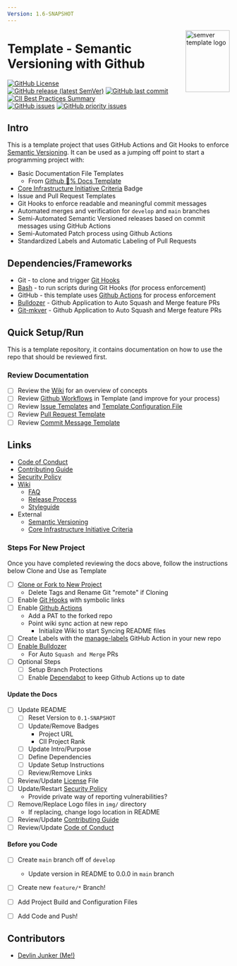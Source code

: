 ```yaml
---
Version: 1.6-SNAPSHOT
---
```


<img align="right" width="100" height="140" src="https://github.com/devlinjunker/template.github.semver/raw/develop/img/logo-small.png" alt="semver template logo">

# Template - Semantic Versioning with Github
<!-- Find More Badges Here: https://shields.io/ -->

[![GitHub License](https://img.shields.io/github/license/devlinjunker/template.github.semver?color=blue)](https://github.com/devlinjunker/template.github.semver/blob/main/LICENSE)  
[![GitHub release (latest SemVer)](https://img.shields.io/github/v/release/devlinjunker/template.github.semver)](https://github.com/devlinjunker/template.github.semver/releases)
[![GitHub last commit](https://img.shields.io/github/last-commit/devlinjunker/template.github.semver)](https://github.com/devlinjunker/template.github.semver/commits/main)  
[![CII Best Practices Summary](https://img.shields.io/cii/summary/4287?label=core-infrastructure)](https://bestpractices.coreinfrastructure.org/en/projects/4287)  
[![GitHub issues](https://img.shields.io/github/issues/devlinjunker/template.github.semver)](https://github.com/devlinjunker/template.github.semver/issues)
[![GitHub priority issues](https://img.shields.io/github/issues/devlinjunker/template.github.semver/-priority?color=red&label=priority%20issues)](https://github.com/devlinjunker/template.github.semver/issues?q=is%3Aopen+is%3Aissue+label%3A-priority)


## Intro
<!-- Quick Description, could match Github repo description or have a little more info-->

This is a template project that uses GitHub Actions and Git Hooks to enforce [Semantic Versioning]. It can be used as a jumping off point to start a programming project with:

- Basic Documentation File Templates 
  - From [Github :100:% Docs Template](https://github.com/devlinjunker/template.github.docs)
- [Core Infrastructure Initiative Criteria] Badge
- Issue and Pull Request Templates
- Git Hooks to enforce readable and meaningful commit messages
- Automated merges and verification for `develop` and `main` branches
- Semi-Automated Semantic Versioned releases based on commit messages using GitHub Actions
- Semi-Automated Patch process using Github Actions
- Standardized Labels and Automatic Labeling of Pull Requests



## Dependencies/Frameworks
<!-- List the frameworks, libraries, and tools the project uses: -->

- Git - to clone and trigger [Git Hooks]
- [Bash] - to run scripts during Git Hooks (for process enforcement)
- GitHub - this template uses [Github Actions] for process enforcement
- [Bulldozer] - Github Application to Auto Squash and Merge feature PRs
- [Git-mkver] - Github Application to Auto Squash and Merge feature PRs

## Quick Setup/Run
<!-- This section should try to quickly explain how to setup the project and start using it (server/app/demo/template) - ideally in list format -->

This is a template repository, it contains documentation on how to use the repo that should be reviewed first. 

### Review Documentation
  - [ ] Review the [Wiki] for an overview of concepts
  - [ ] Review [Github Workflows] in Template (and improve for your process)
  - [ ] Review [Issue Templates] and [Template Configuration File]
  - [ ] Review [Pull Request Template]
  - [ ] Review [Commit Message Template]

## Links
- [Code of Conduct]
- [Contributing Guide]
- [Security Policy]
- [Wiki]
  - [FAQ]
  - [Release Process]
  - [Styleguide]
- External
  - [Semantic Versioning]
  - [Core Infrastructure Initiative Criteria]

### Steps For New Project
Once you have completed reviewing the docs above, follow the instructions below Clone and Use as Template

  - [ ] [Clone or Fork to New Project][Contributing Guide]
    - Delete Tags and Rename Git "remote" if Cloning
  - [ ] Enable [Git Hooks] with symbolic links
  - [ ] Enable [Github Actions]
    - Add a PAT to the forked repo
    - Point wiki sync action at new repo
      - Initialize Wiki to start Syncing README files
  - [ ] Create Labels with the [manage-labels](https://github.com/devlinjunker/template.github.semver/tree/doc/template-steps/.github/workflows#manage-label-action-manage-labelsyaml) GitHub Action in your new repo 
  - [ ] [Enable Bulldozer](https://github.com/apps/prylabs-bulldozer)
    - For Auto `Squash and Merge` PRs
  - [ ] Optional Steps
    - [ ] Setup Branch Protections
    - [ ] Enable [Dependabot] to keep Github Actions up to date

#### Update the Docs
  - [ ] Update README
    - [ ] Reset Version to `0.1-SNAPSHOT`
    - [ ] Update/Remove Badges
      - Project URL
      - CII Project Rank
    - [ ] Update Intro/Purpose
    - [ ] Define Dependencies
    - [ ] Update Setup Instructions
    - [ ] Review/Remove Links
  - [ ] Review/Update [License] File
  - [ ] Update/Restart [Security Policy]
    - Provide private way of reporting vulnerabilities?
  - [ ] Remove/Replace Logo files in `img/` directory
    - If replacing, change logo location in README
  - [ ] Review/Update [Contributing Guide]
  - [ ] Review/Update [Code of Conduct]

#### Before you Code
  - [ ] Create `main` branch off of `develop`
    - Update version in README to 0.0.0 in `main` branch
  - [ ] Create new `feature/*` Branch!
  - [ ] Add Project Build and Configuration Files
  - [ ] Add Code and Push!


## Contributors

- [Devlin Junker (Me!)](mailto:devlinjunker@gmail.com)



[License]: LICENSE
[Security Policy]: SECURITY.md
[Issue Templates]: .github/ISSUE_TEMPLATE/
[Template Configuration File]: .github/ISSUE_TEMPLATE/config.yml
[Pull Request Template]: .github/pull_request_template.md
[Github Workflows]: .github/workflows#github-workflows
[Label Definitions]: .github/labels.yaml
[Label Manager Action]: .github/workflows/manage-labels.yaml
[Auto PR Label Action]: .github/workflows/auto-label.yaml
[Branch-Label Mappings]: .github/pr-branch-labeler.yml
[PR Verify Action]: .github/workflows/verify-merge.yaml
[Git Hooks]: scripts/hooks#git-hook-scripts
[Commit Message Template]: .gitmessage
[Dependabot]: https://github.com/devlinjunker/template.github.semver/security/dependabot
[Code of Conduct]: CODE_OF_CONDUCT.md
[Contributing Guide]: CONTRIBUTING.md
[Security Policy]: SECURITY.md
[Wiki]: https://github.com/devlinjunker/template.github.semver/wiki
[FAQ]: https://github.com/devlinjunker/template.github.semver/wiki/!-FAQ
[Release Process]: https://github.com/devlinjunker/template.github.semver/wiki/Release
[Styleguide]: https://github.com/devlinjunker/template.github.semver/wiki/Styleguide
[Semantic Versioning]: https://semver.org/
[Core Infrastructure Initiative Criteria]: https://bestpractices.coreinfrastructure.org/en/criteria/0
[Git Hooks]: https://git-scm.com/book/en/v2/Customizing-Git-Git-Hooks
[Git-mkver]: https://idc101.github.io/git-mkver/
[Bash]: https://tldp.org/LDP/abs/html/
[Github Actions]: https://docs.github.com/en/free-pro-team@latest/actions
[Bulldozer]: https://github.com/palantir/bulldozer
